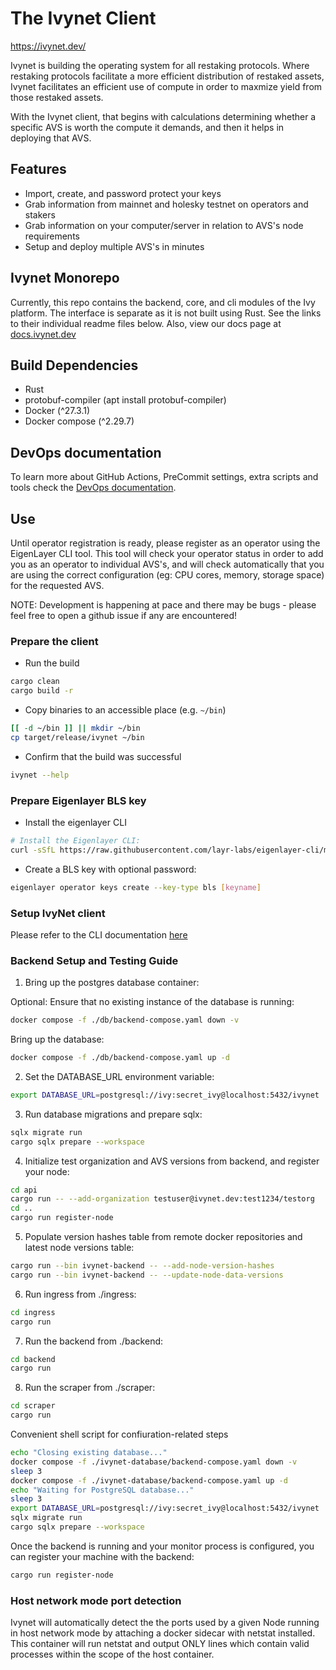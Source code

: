 # The Ivynet Client

<https://ivynet.dev/>

Ivynet is building the operating system for all restaking protocols. Where restaking protocols facilitate a more efficient distribution of restaked assets, Ivynet facilitates an efficient use of compute in order to maxmize yield from those restaked assets.

With the Ivynet client, that begins with calculations determining whether a specific AVS is worth the compute it demands, and then it helps in deploying that AVS.

## Features

- Import, create, and password protect your keys
- Grab information from mainnet and holesky testnet on operators and stakers
- Grab information on your computer/server in relation to AVS's node requirements
- Setup and deploy multiple AVS's in minutes
<!-- - Register as an operator on EigenLayer (Soon) -->


## Ivynet Monorepo

Currently, this repo contains the backend, core, and cli modules of the Ivy platform. The interface is separate as it is not built using Rust. See the links to their individual readme files below. Also, view our docs page at [docs.ivynet.dev](https://docs.ivynet.dev/)

## Build Dependencies

- Rust
- protobuf-compiler (apt install protobuf-compiler)
- Docker (^27.3.1)
- Docker compose (^2.29.7)

## DevOps documentation

To learn more about GitHub Actions, PreCommit settings, extra scripts and tools check the [DevOps documentation](devops/README.md).

## Use

Until operator registration is ready, please register as an operator using the EigenLayer CLI tool. This tool will check your operator status in order to add you as an operator to individual AVS's, and will check automatically that you are using the correct configuration (eg: CPU cores, memory, storage space) for the requested AVS.

NOTE: Development is happening at pace and there may be bugs - please feel free to open a github issue if any are encountered!

### Prepare the client

- Run the build

```sh
cargo clean
cargo build -r
```

- Copy binaries to an accessible place (e.g. `~/bin`)

```sh
[[ -d ~/bin ]] || mkdir ~/bin
cp target/release/ivynet ~/bin
```

- Confirm that the build was successful

```sh
ivynet --help
```

### Prepare Eigenlayer BLS key

- Install the eigenlayer CLI

```sh
# Install the Eigenlayer CLI:
curl -sSfL https://raw.githubusercontent.com/layr-labs/eigenlayer-cli/master/scripts/install.sh | sh -s
```

- Create a BLS key with optional password:

```sh
eigenlayer operator keys create --key-type bls [keyname]
```

### Setup IvyNet client

Please refer to the CLI documentation [here](./cli/README.md)



### Backend Setup and Testing Guide

1. Bring up the postgres database container:

Optional: Ensure that no existing instance of the database is running:

```sh
docker compose -f ./db/backend-compose.yaml down -v
```

Bring up the database:

```sh
docker compose -f ./db/backend-compose.yaml up -d
```

2. Set the DATABASE_URL environment variable:

```sh
export DATABASE_URL=postgresql://ivy:secret_ivy@localhost:5432/ivynet
```

3. Run database migrations and prepare sqlx:

```sh
sqlx migrate run
cargo sqlx prepare --workspace
```

4. Initialize test organization and AVS versions from backend, and register your node:

```sh
cd api
cargo run -- --add-organization testuser@ivynet.dev:test1234/testorg
cd ..
cargo run register-node
```

5. Populate version hashes table from remote docker repositories and latest node versions table:

```sh
cargo run --bin ivynet-backend -- --add-node-version-hashes
cargo run --bin ivynet-backend -- --update-node-data-versions
```

6. Run ingress from ./ingress:
```sh
cd ingress
cargo run
```

7. Run the backend from ./backend:
```sh
cd backend
cargo run
```

8. Run the scraper from ./scraper:

```sh
cd scraper
cargo run
```

Convenient shell script for confiuration-related steps

```sh
echo "Closing existing database..."
docker compose -f ./ivynet-database/backend-compose.yaml down -v
sleep 3
docker compose -f ./ivynet-database/backend-compose.yaml up -d
echo "Waiting for PostgreSQL database..."
sleep 3
export DATABASE_URL=postgresql://ivy:secret_ivy@localhost:5432/ivynet
sqlx migrate run
cargo sqlx prepare --workspace
```

Once the backend is running and your monitor process is configured, you can register your machine with the backend:

```sh
cargo run register-node
```

### Host network mode port detection

Ivynet will automatically detect the the ports used by a given Node running in host network mode by attaching a docker sidecar with netstat installed. This container will run netstat and output ONLY lines which contain valid processes within the scope of the host container.

